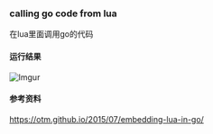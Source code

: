 ### calling go code from lua
在lua里面调用go的代码

#### 运行结果
![Imgur](http://i.imgur.com/UsXWPnK.png)

#### 参考资料
https://otm.github.io/2015/07/embedding-lua-in-go/
